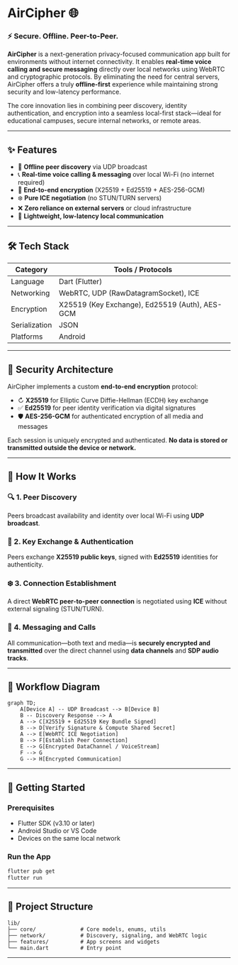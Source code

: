 # AirCipher 🌐

### ⚡ Secure. Offline. Peer-to-Peer.

**AirCipher** is a next-generation privacy-focused communication app built for environments without internet connectivity. It enables **real-time voice calling and secure messaging** directly over local networks using WebRTC and cryptographic protocols. By eliminating the need for central servers, AirCipher offers a truly **offline-first** experience while maintaining strong security and low-latency performance.

The core innovation lies in combining peer discovery, identity authentication, and encryption into a seamless local-first stack—ideal for educational campuses, secure internal networks, or remote areas.

---

## ✨ Features

- 🔗 **Offline peer discovery** via UDP broadcast
- 📞 **Real-time voice calling & messaging** over local Wi-Fi (no internet required)
- 🔐 **End-to-end encryption** (X25519 + Ed25519 + AES-256-GCM)
- ❄️ **Pure ICE negotiation** (no STUN/TURN servers)
- ❌ **Zero reliance on external servers** or cloud infrastructure
- 📡 **Lightweight, low-latency local communication**
---

## 🛠 Tech Stack

| Category      | Tools / Protocols                              |
| ------------- | ---------------------------------------------- |
| Language      | Dart (Flutter)                                 |
| Networking    | WebRTC, UDP (RawDatagramSocket), ICE           |
| Encryption    | X25519 (Key Exchange), Ed25519 (Auth), AES-GCM |
| Serialization | JSON                                           |
| Platforms     | Android               |

---

## 🔐 Security Architecture

AirCipher implements a custom **end-to-end encryption** protocol:

- ↻ **X25519** for Elliptic Curve Diffie-Hellman (ECDH) key exchange
- ✅ **Ed25519** for peer identity verification via digital signatures
- 🛡 **AES-256-GCM** for authenticated encryption of all media and messages

Each session is uniquely encrypted and authenticated. **No data is stored or transmitted outside the device or network.**

---

## 🧹 How It Works

### 🔍 1. Peer Discovery

Peers broadcast availability and identity over local Wi-Fi using **UDP broadcast**.

### 🔑 2. Key Exchange & Authentication

Peers exchange **X25519 public keys**, signed with **Ed25519** identities for authenticity.

### ❄️ 3. Connection Establishment

A direct **WebRTC peer-to-peer connection** is negotiated using **ICE** without external signaling (STUN/TURN).

### 💬 4. Messaging and Calls

All communication—both text and media—is **securely encrypted and transmitted** over the direct channel using **data channels** and **SDP audio tracks**.

---

## 🧭 Workflow Diagram

```mermaid
graph TD;
    A[Device A] -- UDP Broadcast --> B[Device B]
    B -- Discovery Response --> A
    A --> C[X25519 + Ed25519 Key Bundle Signed]
    B --> D[Verify Signature & Compute Shared Secret]
    A --> E[WebRTC ICE Negotiation]
    B --> F[Establish Peer Connection]
    E --> G[Encrypted DataChannel / VoiceStream]
    F --> G
    G --> H[Encrypted Communication]
```

---

## 🚀 Getting Started

### Prerequisites

- Flutter SDK (v3.10 or later)
- Android Studio or VS Code
- Devices on the same local network

### Run the App

```bash
flutter pub get
flutter run
```

---

## 📂 Project Structure

```
lib/
├── core/              # Core models, enums, utils
├── network/           # Discovery, signaling, and WebRTC logic
├── features/          # App screens and widgets
└── main.dart          # Entry point
```

---



